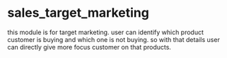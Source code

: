 # sales_target_marketing
this module is for target marketing. user can identify which product customer is buying and which one is not buying. so with that details user can directly give more focus customer on that products.
